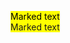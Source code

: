 













<mark>Marked text</mark>   
<span style="background-color: #FFFF00">Marked text</span>















